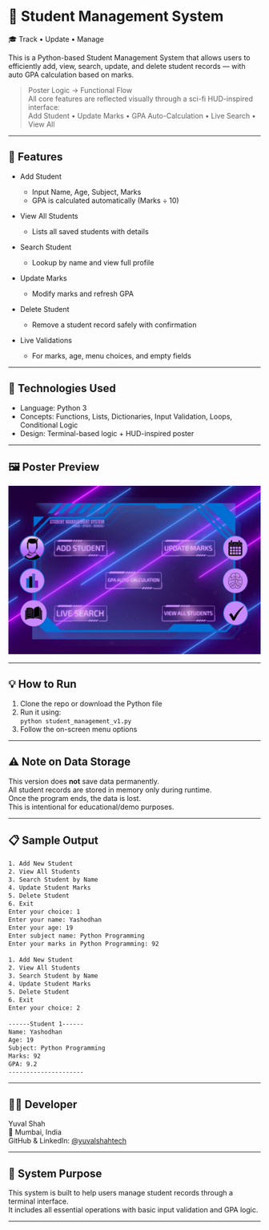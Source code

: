 # 🔷 Student Management System
🎓 Track • Update • Manage

This is a Python-based Student Management System that allows users to efficiently add, view, search, update, and delete student records — with auto GPA calculation based on marks.

> Poster Logic → Functional Flow  
> All core features are reflected visually through a sci-fi HUD-inspired interface:  
> Add Student • Update Marks • GPA Auto-Calculation • Live Search • View All

---

## 🚀 Features

- Add Student  
  - Input Name, Age, Subject, Marks  
  - GPA is calculated automatically (Marks ÷ 10)

- View All Students  
  - Lists all saved students with details

- Search Student  
  - Lookup by name and view full profile

- Update Marks  
  - Modify marks and refresh GPA

- Delete Student  
  - Remove a student record safely with confirmation

- Live Validations  
  - For marks, age, menu choices, and empty fields

---

## 🧠 Technologies Used

- Language: Python 3  
- Concepts: Functions, Lists, Dictionaries, Input Validation, Loops, Conditional Logic  
- Design: Terminal-based logic + HUD-inspired poster

---

## 🖼️ Poster Preview

![SMS HUD Poster](student-management-v1.png)

---

## 💡 How to Run

1. Clone the repo or download the Python file  
2. Run it using:  
   `python student_management_v1.py`  
3. Follow the on-screen menu options

---

## ⚠️ Note on Data Storage

This version does **not** save data permanently.  
All student records are stored in memory only during runtime.  
Once the program ends, the data is lost.  
This is intentional for educational/demo purposes.

---

## 📋 Sample Output

```
1. Add New Student
2. View All Students
3. Search Student by Name
4. Update Student Marks
5. Delete Student
6. Exit
Enter your choice: 1
Enter your name: Yashodhan
Enter your age: 19
Enter subject name: Python Programming
Enter your marks in Python Programming: 92

1. Add New Student
2. View All Students
3. Search Student by Name
4. Update Student Marks
5. Delete Student
6. Exit
Enter your choice: 2

------Student 1------
Name: Yashodhan
Age: 19
Subject: Python Programming
Marks: 92
GPA: 9.2
---------------------
```

---

## 🧑‍💻 Developer

Yuval Shah  
📍 Mumbai, India  
GitHub & LinkedIn: [@yuvalshahtech](https://github.com/yuvalshahtech)

---

## 🧭 System Purpose

This system is built to help users manage student records through a terminal interface.  
It includes all essential operations with basic input validation and GPA logic.

---
